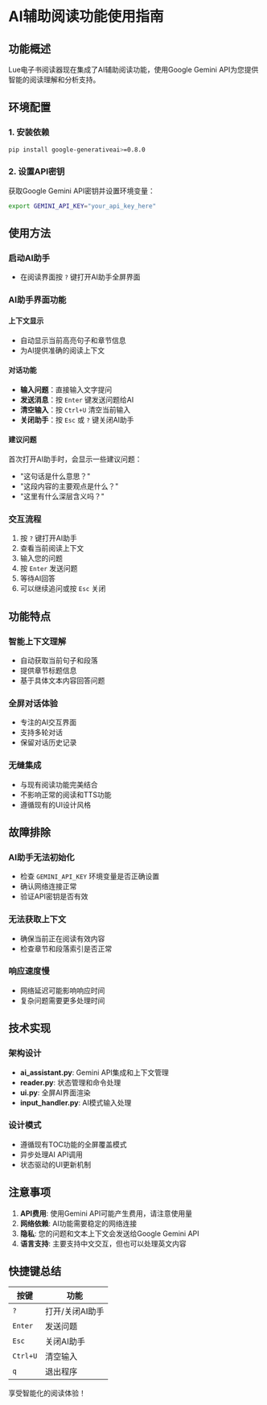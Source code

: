 # AI辅助阅读功能使用指南

## 功能概述

Lue电子书阅读器现在集成了AI辅助阅读功能，使用Google Gemini API为您提供智能的阅读理解和分析支持。

## 环境配置

### 1. 安装依赖
```bash
pip install google-generativeai>=0.8.0
```

### 2. 设置API密钥
获取Google Gemini API密钥并设置环境变量：
```bash
export GEMINI_API_KEY="your_api_key_here"
```

## 使用方法

### 启动AI助手
- 在阅读界面按 `?` 键打开AI助手全屏界面

### AI助手界面功能

#### 上下文显示
- 自动显示当前高亮句子和章节信息
- 为AI提供准确的阅读上下文

#### 对话功能
- **输入问题**：直接输入文字提问
- **发送消息**：按 `Enter` 键发送问题给AI
- **清空输入**：按 `Ctrl+U` 清空当前输入
- **关闭助手**：按 `Esc` 或 `?` 键关闭AI助手

#### 建议问题
首次打开AI助手时，会显示一些建议问题：
- "这句话是什么意思？"
- "这段内容的主要观点是什么？"
- "这里有什么深层含义吗？"

### 交互流程
1. 按 `?` 键打开AI助手
2. 查看当前阅读上下文
3. 输入您的问题
4. 按 `Enter` 发送问题
5. 等待AI回答
6. 可以继续追问或按 `Esc` 关闭

## 功能特点

### 智能上下文理解
- 自动获取当前句子和段落
- 提供章节标题信息
- 基于具体文本内容回答问题

### 全屏对话体验
- 专注的AI交互界面
- 支持多轮对话
- 保留对话历史记录

### 无缝集成
- 与现有阅读功能完美结合
- 不影响正常的阅读和TTS功能
- 遵循现有的UI设计风格

## 故障排除

### AI助手无法初始化
- 检查 `GEMINI_API_KEY` 环境变量是否正确设置
- 确认网络连接正常
- 验证API密钥是否有效

### 无法获取上下文
- 确保当前正在阅读有效内容
- 检查章节和段落索引是否正常

### 响应速度慢
- 网络延迟可能影响响应时间
- 复杂问题需要更多处理时间

## 技术实现

### 架构设计
- **ai_assistant.py**: Gemini API集成和上下文管理
- **reader.py**: 状态管理和命令处理
- **ui.py**: 全屏AI界面渲染
- **input_handler.py**: AI模式输入处理

### 设计模式
- 遵循现有TOC功能的全屏覆盖模式
- 异步处理AI API调用
- 状态驱动的UI更新机制

## 注意事项

1. **API费用**: 使用Gemini API可能产生费用，请注意使用量
2. **网络依赖**: AI功能需要稳定的网络连接
3. **隐私**: 您的问题和文本上下文会发送给Google Gemini API
4. **语言支持**: 主要支持中文交互，但也可以处理英文内容

## 快捷键总结

| 按键 | 功能 |
|------|------|
| `?` | 打开/关闭AI助手 |
| `Enter` | 发送问题 |
| `Esc` | 关闭AI助手 |
| `Ctrl+U` | 清空输入 |
| `q` | 退出程序 |

享受智能化的阅读体验！
